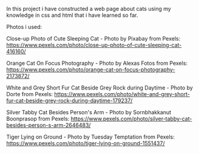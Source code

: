 In this project i have constructed a web page about cats using my knowledge in css and html that i have learned so far.

Photos i used:

Close-up Photo of Cute Sleeping Cat - Photo by Pixabay from Pexels: https://www.pexels.com/photo/close-up-photo-of-cute-sleeping-cat-416160/

Orange Cat On Focus Photography - Photo by Alexas Fotos from Pexels: https://www.pexels.com/photo/orange-cat-on-focus-photography-2173872/

White and Grey Short Fur Cat Beside Grey Rock during Daytime - Photo by Dorte from Pexels: https://www.pexels.com/photo/white-and-grey-short-fur-cat-beside-grey-rock-during-daytime-179237/

Silver Tabby Cat Besides Person's Arm - Photo by Sornbhakkanut Boonprasop from Pexels: https://www.pexels.com/photo/silver-tabby-cat-besides-person-s-arm-2646483/

Tiger Lying on Ground - Photo by Tuesday Temptation from Pexels: https://www.pexels.com/photo/tiger-lying-on-ground-1551437/


